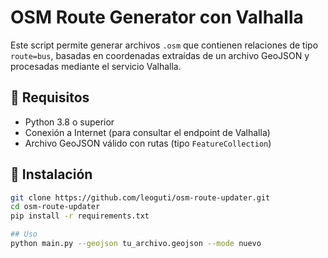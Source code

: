 # OSM Route Generator con Valhalla

Este script permite generar archivos `.osm` que contienen relaciones de tipo `route=bus`, basadas en coordenadas extraídas de un archivo GeoJSON y procesadas mediante el servicio Valhalla.

## 🚀 Requisitos

- Python 3.8 o superior
- Conexión a Internet (para consultar el endpoint de Valhalla)
- Archivo GeoJSON válido con rutas (tipo `FeatureCollection`)

## 🔧 Instalación

```bash
git clone https://github.com/leoguti/osm-route-updater.git
cd osm-route-updater
pip install -r requirements.txt

## Uso
python main.py --geojson tu_archivo.geojson --mode nuevo
